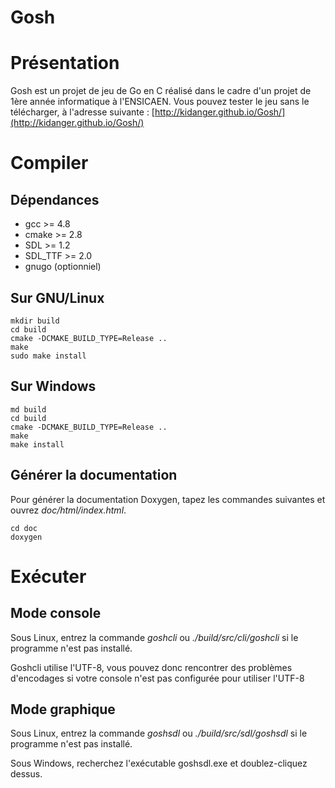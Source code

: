 Gosh
====

Présentation
=======

Gosh est un projet de jeu de Go en C réalisé dans le cadre d'un projet de 1ère année informatique à l'ENSICAEN.
Vous pouvez tester le jeu sans le télécharger, à l'adresse suivante : [http://kidanger.github.io/Gosh/](http://kidanger.github.io/Gosh/)

Compiler
=======

Dépendances
------------

* gcc >= 4.8
* cmake >= 2.8
* SDL >= 1.2
* SDL_TTF >= 2.0
* gnugo (optionniel)

Sur GNU/Linux
------------

```
mkdir build
cd build
cmake -DCMAKE_BUILD_TYPE=Release ..
make
sudo make install
```

Sur Windows
------------

```
md build
cd build
cmake -DCMAKE_BUILD_TYPE=Release ..
make
make install
```

Générer la documentation
------------------------

Pour générer la documentation Doxygen, tapez les commandes suivantes et ouvrez *doc/html/index.html*.
```
cd doc
doxygen
```

Exécuter
=======

Mode console
------------

Sous Linux, entrez la commande *goshcli* ou *./build/src/cli/goshcli* si le programme n'est pas installé.

Goshcli utilise l'UTF-8, vous pouvez donc rencontrer des problèmes d'encodages si votre console n'est pas configurée pour utiliser l'UTF-8


Mode graphique
--------------

Sous Linux, entrez la commande *goshsdl* ou *./build/src/sdl/goshsdl* si le programme n'est pas installé.

Sous Windows, recherchez l'exécutable goshsdl.exe et doublez-cliquez dessus.

